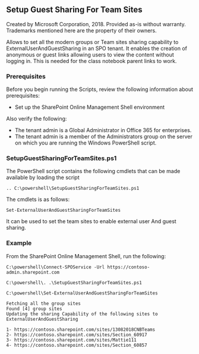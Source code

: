 ## Setup Guest Sharing For Team Sites ##

Created by Microsoft Corporation, 2018. 
Provided as-is without warranty. 
Trademarks mentioned here are the property of their owners.

Allows to set all the modern groups or Team sites sharing capability to ExternalUserAndGuestSharing in an SPO tenant. It enables the creation of anonymous or guest links allowing users to view the content without logging in. This is needed for the class notebook parent links to work.

### Prerequisites ###
Before you begin running the Scripts, review the following information about prerequisites:

- Set up the SharePoint Online Management Shell environment

Also verify the following:
- The tenant admin is a Global Administrator in Office 365 for enterprises.
- The tenant admin is a member of the Administrators group on the server on which you are running the Windows PowerShell script.

### SetupGuestSharingForTeamSites.ps1 ###

The PowerShell script contains the following cmdlets that can be made available by loading the script

    .. C:\powershell\SetupGuestSharingForTeamSites.ps1

The cmdlets is as follows:

    Set-ExternalUserAndGuestSharingForTeamSites

It can be used to set the team sites to enable external user And guest sharing. 

### Example ###
From the SharePoint Online Management Shell, run the following:

    C:\powershell\Connect-SPOService -Url https://contoso-admin.sharepoint.com

    C:\powershell\. .\SetupGuestSharingForTeamSites.ps1
    
    C:\powershell\Set-ExternalUserAndGuestSharingForTeamSites

    Fetching all the group sites
    Found [4] group sites
    Updating the sharing Capability of the following sites to ExternalUserAndGuestSharing

    1- https://contoso.sharepoint.com/sites/13082018CNBTeams
    2- https://contoso.sharepoint.com/sites/Section_60917
    3- https://contoso.sharepoint.com/sites/Mattie111
    4- https://contoso.sharepoint.com/sites/Section_60857
